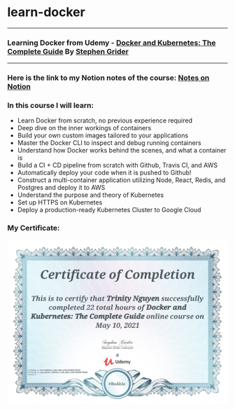 # learn-docker

---

### Learning Docker from Udemy - [Docker and Kubernetes: The Complete Guide](https://www.udemy.com/course/docker-and-kubernetes-the-complete-guide/) By [Stephen Grider](https://github.com/StephenGrider)

---

### Here is the link to my Notion notes of the course: [Notes on Notion](https://www.notion.so/c6ce010cf5ff4a1d811281b71c5debfd?v=09abe01c969c48f4b43f6e2c6915d888)

### In this course I will learn:

- Learn Docker from scratch, no previous experience required
- Deep dive on the inner workings of containers
- Build your own custom images tailored to your applications
- Master the Docker CLI to inspect and debug running containers
- Understand how Docker works behind the scenes, and what a container is
- Build a CI + CD pipeline from scratch with Github, Travis CI, and AWS
- Automatically deploy your code when it is pushed to Github!
- Construct a multi-container application utilizing Node, React, Redis, and Postgres and deploy it to AWS
- Understand the purpose and theory of Kubernetes
- Set up HTTPS on Kubernetes
- Deploy a production-ready Kubernetes Cluster to Google Cloud

### My Certificate:

<img src="certificates/Docker-Kubernetes.jpeg">
